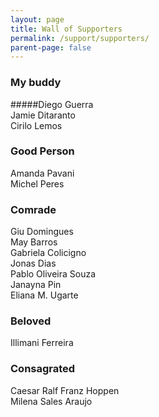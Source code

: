 ```yaml
---
layout: page
title: Wall of Supporters
permalink: /support/supporters/
parent-page: false
---
```


### My buddy  
#####Diego Guerra  
Jamie Ditaranto  
Cirilo Lemos  

  
### Good Person  
Amanda Pavani  
Michel Peres  
  
    
### Comrade  
Giu Domingues  
May Barros  
Gabriela Colicigno  
Jonas Dias  
Pablo Oliveira Souza  
Janayna Pin  
Eliana M. Ugarte  
  
  
### Beloved   
Illimani Ferreira  
  
  
### Consagrated  
Caesar Ralf Franz Hoppen  
Milena Sales Araujo
